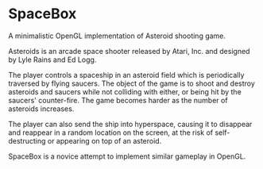 # SpaceBox
A minimalistic OpenGL implementation of Asteroid shooting game. 


Asteroids is an arcade space shooter released by Atari, Inc. and designed by Lyle Rains and Ed Logg. 

The player controls a spaceship in an asteroid field which is periodically traversed by flying saucers. The object of the game is to shoot and destroy asteroids and saucers while not colliding with either, or being hit by the saucers' counter-fire. The game becomes harder as the number of asteroids increases.

The player can also send the ship into hyperspace, causing it to disappear and reappear in a random location on the screen, at the risk of self-destructing or appearing on top of an asteroid.

SpaceBox is a novice attempt to implement similar gameplay in OpenGL.
